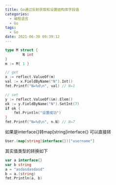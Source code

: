 ```yaml
---
title: Go通过反射获取和设置结构体字段值
categories:
  - 编程语言
  - Go
tags:
  - Go
date: 2021-06-30 09:39:12
---
```


```go
type M struct {
        N int
}
m := M{ 1 }

// get
x := reflect.ValueOf(m)
val := x.FieldByName("N").Int()
fmt.Printf("N=%d\n", val) // N=1

// set
y := reflect.ValueOf(&m).Elem()
ok := y.FieldByName("N").SetInt(7)
if ok {
    fmt.Println("设置成功")
}
fmt.Printf("N=%d\n", n.N) // N=7
```

如果是interface{}转map[string]interface{} 可以直接转

```go
User.(map[string]interface{})["username"]
```
其实值类型的转换如下

```go
var a interface{}
var b string
a = "asdasdasdasd"
b = a.(string)
fmt.Println(a, b)
```
